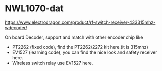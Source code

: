 
# NWL1070-dat

https://www.electrodragon.com/product/rf-switch-receiver-433315mhz-wdecoder/


On board Decoder, support and match with other encoder chip like
- PT2262 (fixed code), find the PT2262/2272 kit here.(it is 315mhz)
- EV1527 (learning code), you can find the nice look and safety receiver here.
- Wireless switch relay use EV1527 here.